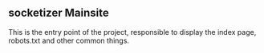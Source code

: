 ## socketizer Mainsite

This is the entry point of the project, responsible to display the index page,
robots.txt and other common things.
